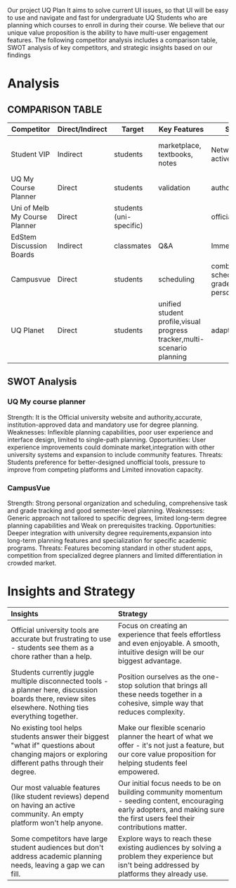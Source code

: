 Our project UQ Plan It aims to solve current UI issues, so that UI will be easy to use and navigate and fast for undergraduate UQ Students who are planning which courses to enroll in during their course. We believe that our unique value proposition is the ability to have multi-user engagement features. The following competitor analysis includes a comparison table, SWOT analysis of key competitors, and strategic insights based on our findings
# Analysis

## COMPARISON TABLE

| Competitor | Direct/Indirect | Target | Key Features | Strengths | Weaknesses |
|------------|----------------|--------|--------------|-----------|------------|
| Student VIP | Indirect | students | marketplace, textbooks, notes | Network, large active user base | focus is on commerce, not on academic |
| UQ My Course Planner | Direct | students | validation | authoritative | inflexible |
| Uni of Melb My Course Planner | Direct | students (uni-specific) |  | official, accurate | inflexible, isolated |
| EdStem Discussion Boards | Indirect | classmates | Q&A | Immediate | disorganized |
| Campusvue | Direct | students | scheduling | combines schedule, tasks, grade in one personal view | not tailored to specific uni degree prerequisites |
| UQ Planet | Direct | students | unified student profile,visual progress tracker,multi-scenario planning | adaptable,efficient | Data dependent, university reliance, moderation need|

## SWOT Analysis

### UQ My course planner 
Strength: It is the Official university website and authority,accurate, institution-approved data and mandatory use for degree planning.
Weaknesses: Inflexible planning capabilities, poor user experience and interface design, limited to single-path planning.
Opportunities: User experience improvements could dominate market,integration with other university systems and expansion to include community features.
Threats: Students preference for better-designed unofficial tools, pressure to improve from competing platforms and Limited innovation capacity.

### CampusVue  
Strength: Strong personal organization and scheduling, comprehensive task and grade tracking and good semester-level planning.
Weaknesses: Generic approach not tailored to specific degrees, limited long-term degree planning capabilities and Weak on prerequisites tracking.
Opportunities: Deeper integration with university degree requirements,expansion into long-term planning features and specialization for specific academic programs.
Threats: Features becoming standard in other student apps, competition from specialized degree planners and limited differentiation in crowded market.

# Insights and Strategy
| Insights | Strategy |
| :--- | :--- |
| Official university tools are accurate but frustrating to use - students see them as a chore rather than a help. | Focus on creating an experience that feels effortless and even enjoyable. A smooth, intuitive design will be our biggest advantage. |
| Students currently juggle multiple disconnected tools - a planner here, discussion boards there, review sites elsewhere. Nothing ties everything together. | Position ourselves as the one-stop solution that brings all these needs together in a cohesive, simple way that reduces complexity. |
| No existing tool helps students answer their biggest "what if" questions about changing majors or exploring different paths through their degree. | Make our flexible scenario planner the heart of what we offer - it's not just a feature, but our core value proposition for helping students feel empowered. |
| Our most valuable features (like student reviews) depend on having an active community. An empty platform won't help anyone. | Our initial focus needs to be on building community momentum - seeding content, encouraging early adopters, and making sure the first users feel their contributions matter. |
| Some competitors have large student audiences but don't address academic planning needs, leaving a gap we can fill. | Explore ways to reach these existing audiences by solving a problem they experience but isn't being addressed by platforms they already use. |